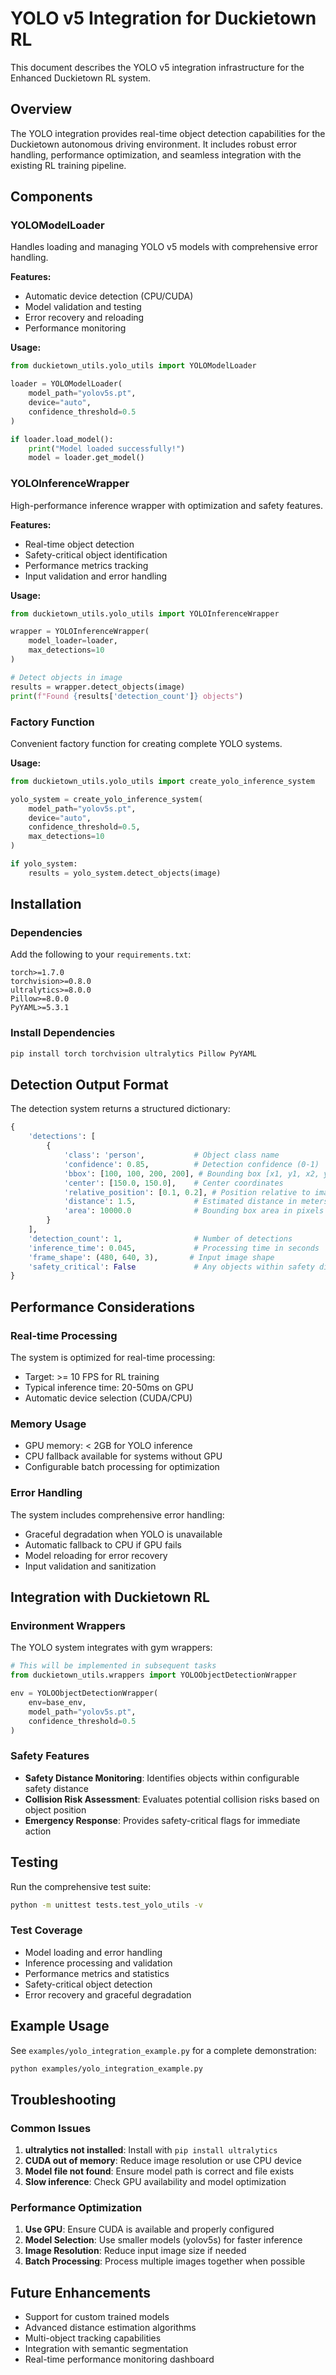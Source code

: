 # YOLO v5 Integration for Duckietown RL

This document describes the YOLO v5 integration infrastructure for the Enhanced Duckietown RL system.

## Overview

The YOLO integration provides real-time object detection capabilities for the Duckietown autonomous driving environment. It includes robust error handling, performance optimization, and seamless integration with the existing RL training pipeline.

## Components

### YOLOModelLoader

Handles loading and managing YOLO v5 models with comprehensive error handling.

**Features:**
- Automatic device detection (CPU/CUDA)
- Model validation and testing
- Error recovery and reloading
- Performance monitoring

**Usage:**
```python
from duckietown_utils.yolo_utils import YOLOModelLoader

loader = YOLOModelLoader(
    model_path="yolov5s.pt",
    device="auto",
    confidence_threshold=0.5
)

if loader.load_model():
    print("Model loaded successfully!")
    model = loader.get_model()
```

### YOLOInferenceWrapper

High-performance inference wrapper with optimization and safety features.

**Features:**
- Real-time object detection
- Safety-critical object identification
- Performance metrics tracking
- Input validation and error handling

**Usage:**
```python
from duckietown_utils.yolo_utils import YOLOInferenceWrapper

wrapper = YOLOInferenceWrapper(
    model_loader=loader,
    max_detections=10
)

# Detect objects in image
results = wrapper.detect_objects(image)
print(f"Found {results['detection_count']} objects")
```

### Factory Function

Convenient factory function for creating complete YOLO systems.

**Usage:**
```python
from duckietown_utils.yolo_utils import create_yolo_inference_system

yolo_system = create_yolo_inference_system(
    model_path="yolov5s.pt",
    device="auto",
    confidence_threshold=0.5,
    max_detections=10
)

if yolo_system:
    results = yolo_system.detect_objects(image)
```

## Installation

### Dependencies

Add the following to your `requirements.txt`:

```
torch>=1.7.0
torchvision>=0.8.0
ultralytics>=8.0.0
Pillow>=8.0.0
PyYAML>=5.3.1
```

### Install Dependencies

```bash
pip install torch torchvision ultralytics Pillow PyYAML
```

## Detection Output Format

The detection system returns a structured dictionary:

```python
{
    'detections': [
        {
            'class': 'person',           # Object class name
            'confidence': 0.85,          # Detection confidence (0-1)
            'bbox': [100, 100, 200, 200], # Bounding box [x1, y1, x2, y2]
            'center': [150.0, 150.0],    # Center coordinates
            'relative_position': [0.1, 0.2], # Position relative to image center
            'distance': 1.5,             # Estimated distance in meters
            'area': 10000.0              # Bounding box area in pixels
        }
    ],
    'detection_count': 1,                # Number of detections
    'inference_time': 0.045,             # Processing time in seconds
    'frame_shape': (480, 640, 3),       # Input image shape
    'safety_critical': False             # Any objects within safety distance
}
```

## Performance Considerations

### Real-time Processing

The system is optimized for real-time processing:
- Target: >= 10 FPS for RL training
- Typical inference time: 20-50ms on GPU
- Automatic device selection (CUDA/CPU)

### Memory Usage

- GPU memory: < 2GB for YOLO inference
- CPU fallback available for systems without GPU
- Configurable batch processing for optimization

### Error Handling

The system includes comprehensive error handling:
- Graceful degradation when YOLO is unavailable
- Automatic fallback to CPU if GPU fails
- Model reloading for error recovery
- Input validation and sanitization

## Integration with Duckietown RL

### Environment Wrappers

The YOLO system integrates with gym wrappers:

```python
# This will be implemented in subsequent tasks
from duckietown_utils.wrappers import YOLOObjectDetectionWrapper

env = YOLOObjectDetectionWrapper(
    env=base_env,
    model_path="yolov5s.pt",
    confidence_threshold=0.5
)
```

### Safety Features

- **Safety Distance Monitoring**: Identifies objects within configurable safety distance
- **Collision Risk Assessment**: Evaluates potential collision risks based on object position
- **Emergency Response**: Provides safety-critical flags for immediate action

## Testing

Run the comprehensive test suite:

```bash
python -m unittest tests.test_yolo_utils -v
```

### Test Coverage

- Model loading and error handling
- Inference processing and validation
- Performance metrics and statistics
- Safety-critical object detection
- Error recovery and graceful degradation

## Example Usage

See `examples/yolo_integration_example.py` for a complete demonstration:

```bash
python examples/yolo_integration_example.py
```

## Troubleshooting

### Common Issues

1. **ultralytics not installed**: Install with `pip install ultralytics`
2. **CUDA out of memory**: Reduce image resolution or use CPU device
3. **Model file not found**: Ensure model path is correct and file exists
4. **Slow inference**: Check GPU availability and model optimization

### Performance Optimization

1. **Use GPU**: Ensure CUDA is available and properly configured
2. **Model Selection**: Use smaller models (yolov5s) for faster inference
3. **Image Resolution**: Reduce input image size if needed
4. **Batch Processing**: Process multiple images together when possible

## Future Enhancements

- Support for custom trained models
- Advanced distance estimation algorithms
- Multi-object tracking capabilities
- Integration with semantic segmentation
- Real-time performance monitoring dashboard